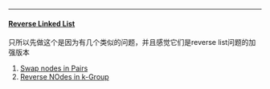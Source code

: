 

---
#### [Reverse Linked List](https://leetcode.com/problems/reverse-linked-list/)
只所以先做这个是因为有几个类似的问题，并且感觉它们是reverse list问题的加强版本

1. [Swap nodes in Pairs](https://leetcode.com/problems/swap-nodes-in-pairs/)
2. [Reverse NOdes in k-Group](https://leetcode.com/problems/reverse-nodes-in-k-group/)
